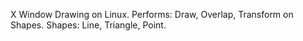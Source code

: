 X Window Drawing on Linux.
Performs: Draw, Overlap, Transform on Shapes.
Shapes: Line, Triangle, Point.
